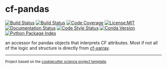cf-pandas
==============================
[![Build Status](https://img.shields.io/static/v1.svg?logo=Jupyter&label=Binder&message=Binder&color=blue&style=for-the-badge)](https://mybinder.org/v2/gh/axiom-data-science/cf-pandas/HEAD?labpath=docs%2Fdemo_overview.ipynb)
[![Build Status](https://img.shields.io/github/workflow/status/axiom-data-science/cf-pandas/Tests?logo=github&style=for-the-badge)](https://github.com/axiom-data-science/cf-pandas/actions)
[![Code Coverage](https://img.shields.io/codecov/c/github/axiom-data-science/cf-pandas.svg?style=for-the-badge)](https://codecov.io/gh/axiom-data-science/cf-pandas)
[![License:MIT](https://img.shields.io/badge/License-MIT-green.svg?style=for-the-badge)](https://opensource.org/licenses/MIT)
[![Documentation Status](https://img.shields.io/readthedocs/cf-pandas/latest.svg?style=for-the-badge)](https://cf-pandas.readthedocs.io/en/latest/?badge=latest)
[![Code Style Status](https://img.shields.io/github/workflow/status/axiom-data-science/cf-pandas/linting%20with%20pre-commit?label=Code%20Style&style=for-the-badge)](https://github.com/axiom-data-science/cf-pandas/actions)
[![Conda Version](https://img.shields.io/conda/vn/conda-forge/cf_pandas.svg?style=for-the-badge)](https://anaconda.org/conda-forge/cf-pandas)
[![Python Package Index](https://img.shields.io/pypi/v/cf-pandas.svg?style=for-the-badge)](https://pypi.org/project/cf-pandas)



an accessor for pandas objects that interprets CF attributes. Most if not all of the logic and structure is directly from [cf-xarray](https://github.com/xarray-contrib/cf-xarray).

--------

<p><small>Project based on the <a target="_blank" href="https://github.com/jbusecke/cookiecutter-science-project">cookiecutter science project template</a>.</small></p>
